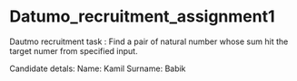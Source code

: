# Datumo_recruitment_assignment1
Dautmo recruitment task : Find a pair of natural number whose sum hit the target numer from specified input. 


Candidate detals:
Name: Kamil
Surname: Babik
